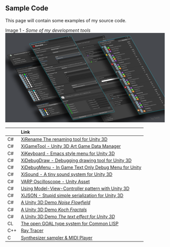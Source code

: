 ## Sample Code

This page will contain some examples of my source code. 

Image 1 - _Some of my development tools_
![Title Image](images/tools.png)


|     | Link                                                                               |
|-----|:-----------------------------------------------------------------------------------|
| C#  | [XiRename The renaming tool for Unity 3D](https://github.com/hww/XiRename) |
| C#  | [XiGameTool - Unity 3D Art Game Data Manager](https://github.com/hww/XiGameTool) | 
| C#  | [XiKeyboard - Emacs style menu for Unity 3D](https://github.com/hww/XiKeyboard) | 
| C#  | [XiDebugDraw - Debugging drawing tool for Unity 3D](https://github.com/hww/XiDebugDraw) |
| C#  | [XiDebugMenu - In Game Text Only Debug Menu for Unity](https://github.com/hww/XiDebugMenu) | 
| C#  | [XiSound - A tiny sound system for Unity 3D](https://github.com/hww/XiSound) |
| C#  | [VARP Oscilloscope - Unity Asset](https://hww.github.io/projects/varp_oscilloscope/) |
| C#  | [Using Model-View-Controller pattern with Unity 3D](https://github.com/hww/unity_mvc) |
| C#  | [XiJSON - Stupid simple serialization for Unity 3D](https://github.com/hww/XiJSON)
| C#  | [A Unity 3D Demo _Noise Flowfield_](https://github.com/hww/noise_flow_field) |
| C#  | [A Unity 3D Demo _Koch Fractals_](https://github.com/hww/koch_fractals) |
| C#  | [A Unity 3D Demo _The text effect for Unity 3D_](https://github.com/hww/XiPixelTextEffect) |
| CL  | [The open GOAL type system for Common LISP](https://github.com/hww/open-goal-type-system-cl) |
| C++ | [Ray Tracer](https://github.com/hww/RayTracer) |
| C   | [Synthesizer sampler & MIDI Player](https://github.com/hww/SndSynt/) |
